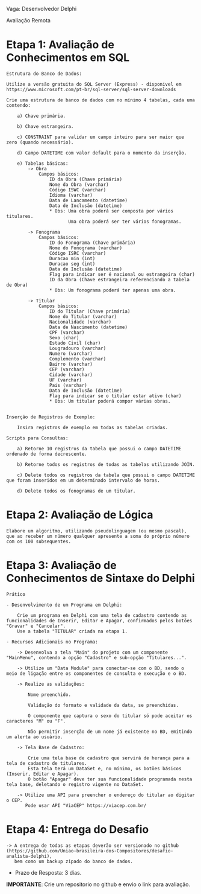 Vaga: Desenvolvedor Delphi

Avaliação Remota

# Etapa 1: Avaliação de Conhecimentos em SQL

	Estrutura do Banco de Dados:
	
	Utilize a versão gratuita do SQL Server (Express) - disponivel em https://www.microsoft.com/pt-br/sql-server/sql-server-downloads
	
	Crie uma estrutura de banco de dados com no mínimo 4 tabelas, cada uma contendo:

		a) Chave primária.

		b) Chave estrangeira.

		c) CONSTRAINT para validar um campo inteiro para ser maior que zero (quando necessário).

		d) Campo DATETIME com valor default para o momento da inserção.
		
		e) Tabelas básicas:
			-> Obra
				Campos básicos:
					ID da Obra (Chave primária)
					Nome da Obra (varchar)
					Código ISWC (varchar)					
					Idioma (varchar)
					Data de Lancamento (datetime)
					Data de Inclusão (datetime)
					* Obs: Uma obra poderá ser composta por vários titulares.
						   Uma obra poderá ser ter vários fonogramas. 	
						
			-> Fonograma
				Campos básicos:
					ID do Fonograma (Chave primária)
					Nome do Fonograma (varchar)
					Código ISRC (varchar)
					Duracao min (int)
					Duracao seg (int)
					Data de Inclusão (datetime)
					Flag para indicar ser é nacional ou estrangeira (char)					
					ID da Obra (Chave estrangeira referenciando a tabela de Obra)
					* Obs: Um fonograma poderá ter apenas uma obra.
					
			-> Titular
				Campos básicos:
					ID do Titular (Chave primária)
					Nome do Titular (varchar)
					Nacionalidade (varchar)
					Data de Nascimento (datetime)
					CPF (varchar)
					Sexo (char)
					Estado Civil (char)
					Lougradouro (varchar)
					Numero (varchar)
					Complemento (varchar)
					Bairro (varchar)
					CEP (varchar)
					Cidade (varchar)
					UF (varchar)
					Pais (varchar)
					Data de Inclusão (datetime)
					Flag para indicar se o titular estar ativo (char)
					* Obs: Um titular poderá compor várias obras.


	Inserção de Registros de Exemplo:

		Insira registros de exemplo em todas as tabelas criadas.

	Scripts para Consultas:

		a) Retorne 10 registros da tabela que possui o campo DATETIME ordenado de forma decrescente.

		b) Retorne todos os registros de todas as tabelas utilizando JOIN.

		c) Delete todos os registros da tabela que possui o campo DATETIME que foram inseridos em um determinado intervalo de horas.
		
		d) Delete todos os fonogramas de um titular.


# Etapa 2: Avaliação de Lógica

	Elabore um algoritmo, utilizando pseudolinguagem (ou mesmo pascal), que ao receber um número qualquer apresente a soma do próprio número com os 100 subsequentes.


# Etapa 3: Avaliação de Conhecimentos de Sintaxe do Delphi

	Prático

	- Desenvolvimento de um Programa em Delphi:

		Crie um programa em Delphi com uma tela de cadastro contendo as funcionalidades de Inserir, Editar e Apagar, confirmados pelos botões "Gravar" e "Cancelar". 
		Use a tabela "TITULAR" criada na etapa 1.

	- Recursos Adicionais no Programa:

		-> Desenvolva a tela "Main" do projeto com um componente "MainMenu", contendo a opção "Cadastro" e sub-opção "Titulares...".

		-> Utilize um "Data Module" para conectar-se com o BD, sendo o meio de ligação entre os componentes de consulta e execução e o BD.

		-> Realize as validações:

			Nome preenchido.

			Validação do formato e validade da data, se preenchidas.

			O componente que captura o sexo do titular só pode aceitar os caracteres "M" ou "F".

			Não permitir inserção de um nome já existente no BD, emitindo um alerta ao usuário.

		-> Tela Base de Cadastro:

			Crie uma tela base de cadastro que servirá de herança para a tela de cadastro de titulares. 
			Esta tela terá um DataSet e, no mínimo, os botões básicos (Inserir, Editar e Apagar). 
			O botão "Apagar" deve ter sua funcionalidade programada nesta tela base, deletando o registro vigente no DataSet.

	    -> Utilize uma API para preencher o endereço do titular ao digitar o CEP.
		   Pode usar API "ViaCEP" https://viacep.com.br/


# Etapa 4: Entrega do Desafio

	-> A entrega de todas as etapas deverão ser versionado no github (https://github.com/Uniao-brasileira-dos-Compositores/desafio-analista-delphi),
	   bem como um backup zipado do banco de dados.
   
   
- Prazo de Resposta: 3 dias.

**IMPORTANTE**: Crie um repositorio no github e envio o link para avaliação.

